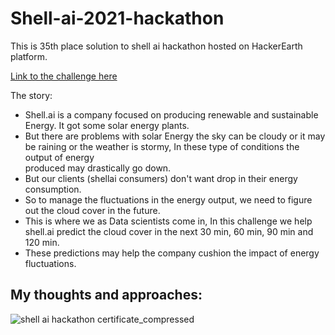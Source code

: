 # Shell-ai-2021-hackathon
This is 35th place solution to shell ai hackathon hosted on HackerEarth platform.

[Link to the challenge here](https://www.hackerearth.com/challenges/competitive/shell-ai-hackathon-2021/instructions/)


The story:

 - Shell.ai is a company focused on producing renewable and sustainable Energy. It got some solar energy plants.
- But there are problems with solar Energy the sky can be cloudy or it may be raining or the weather is stormy, In these type of conditions the output of energy     
  produced may drastically go down.
- But our clients (shellai consumers) don't want drop in their energy consumption.
- So to manage the fluctuations in the energy output, we need to figure out the cloud cover in the future.
- This is where we as Data scientists come in, In this challenge we help shell.ai predict the cloud cover in the next 30 min, 60 min, 90 min and 120 min.
- These predictions may help the company cushion the impact of energy fluctuations.

My thoughts and approaches:
 - 


























![shell ai hackathon certificate_compressed](https://user-images.githubusercontent.com/84267959/170216423-cc9cd6e0-e223-4dc7-9daf-b24edd9a2201.jpg)
